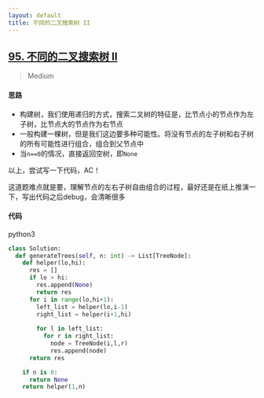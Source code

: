 ```yaml
---
layout: default
title: 不同的二叉搜索树 II
---
```


## [95\. 不同的二叉搜索树 II](https://leetcode-cn.com/problems/unique-binary-search-trees-ii/)

> Medium

#### 思路

* 构建树，我们使用递归的方式，搜索二叉树的特征是，比节点小的节点作为左子树，比节点大的节点作为右节点
* 一般构建一棵树，但是我们这边要多种可能性。将没有节点的左子树和右子树的所有可能性进行组合，组合到父节点中
* 当`n==0`的情况，直接返回空树，即`None`

以上，尝试写一下代码，AC！

这道题难点就是要，理解节点的左右子树自由组合的过程，最好还是在纸上推演一下，写出代码之后debug，会清晰很多

#### 代码
python3
```python
class Solution:
  def generateTrees(self, n: int) -> List[TreeNode]:
    def helper(lo,hi):
      res = []
      if lo > hi:
        res.append(None)
        return res
      for i in range(lo,hi+1):
        left_list = helper(lo,i-1)
        right_list = helper(i+1,hi)
        
        for l in left_list:
          for r in right_list:
            node = TreeNode(i,l,r)
            res.append(node)
      return res

    if n is 0:
      return None
    return helper(1,n)
```